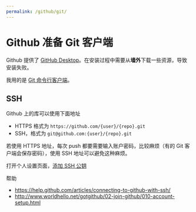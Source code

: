 ```yaml
---
permalink: /github/git/
---
```


# Github 准备 Git 客户端

Github 提供了 [GitHub Desktop](https://desktop.github.com/)。在安装过程中需要从**墙外**下载一些资源，导致安装失败。

我用的是 [Git 命令行客户端](../git/install.md)。

## SSH

Github 上的库可以使用下面地址

- HTTPS 格式为 `https://github.com/{user}/{repo}.git`
- SSH，格式为 `git@github.com:{user}/{repo}.git`

若使用 HTTPS 地址，每次 push 都要需要输入账户密码，比较麻烦（有的 Git 客户端会保存密码），使用 SSH 地址可以避免这种麻烦。

打开个人设置页面，[添加 SSH 公钥](https://github.com/settings/keys)

帮助

- <https://help.github.com/articles/connecting-to-github-with-ssh/>
- <http://www.worldhello.net/gotgithub/02-join-github/010-account-setup.html>
